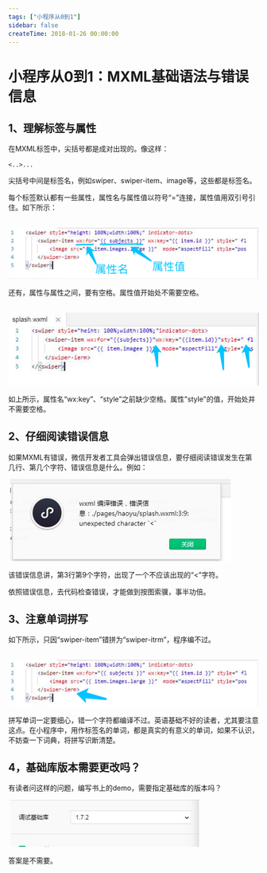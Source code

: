 ```yaml
---
tags: ["小程序从0到1"]
sidebar: false
createTime: 2018-01-26 00:00:00
---
```

# 小程序从0到1：MXML基础语法与错误信息

## 1、理解标签与属性

在MXML标签中，尖括号都是成对出现的。像这样：

```
<..>...
```

尖括号中间是标签名，例如swiper、swiper-item、image等，这些都是标签名。

每个标签默认都有一些属性，属性名与属性值以符号“=”连接，属性值用双引号引住。如下所示：

​    ![0](./assets/22027.png)

还有，属性与属性之间，要有空格。属性值开始处不需要空格。

​    ![0](./assets/22001.png)

如上所示，属性名“wx:key”、“style”之前缺少空格。属性"style"的值，开始处并不需要空格。

## 2、仔细阅读错误信息

如果MXML有错误，微信开发者工具会弹出错误信息，要仔细阅读错误发生在第几行、第几个字符、错误信息是什么。例如：

​    ![0](./assets/21993.jpeg)

该错误信息讲，第3行第9个字符，出现了一个不应该出现的“<”字符。

依照错误信息，去代码检查错误，才能做到按图索骥，事半功倍。

## 3、注意单词拼写

如下所示，只因“swiper-item”错拼为“swiper-itrm”，程序编不过。

​    ![0](./assets/22009.png)

拼写单词一定要细心，错一个字符都编译不过。英语基础不好的读者，尤其要注意这点。在小程序中，用作标签名的单词，都是真实的有意义的单词，如果不认识，不妨查一下词典，将拼写识断清楚。

## 4，基础库版本需要更改吗？

有读者问这样的问题，编写书上的demo，需要指定基础库的版本吗？

​    ![0](./assets/22020.jpeg)

答案是不需要。